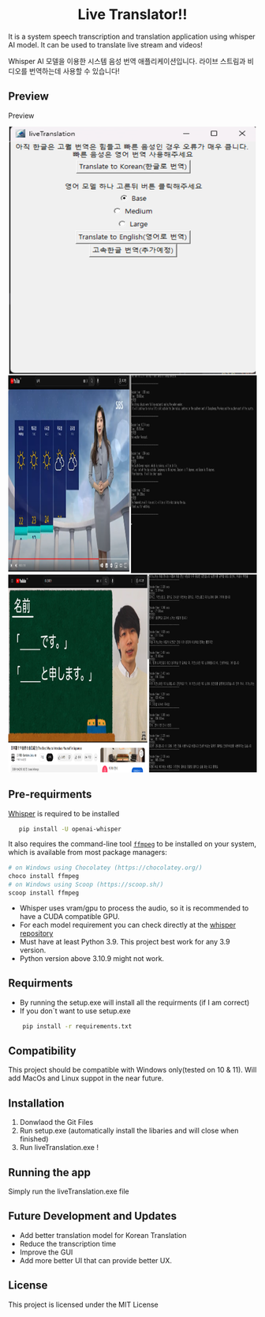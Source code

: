 <h1 align="center">Live Translator!!</h1>
It is a system speech transcription and translation application using whisper AI model.
It can be used to translate live stream and videos!

Whisper AI 모델을 이용한 시스템 음성 번역 애플리케이션입니다. 라이브 스트림과 비디오를 번역하는데 사용할 수 있습니다!


## Preview
<summary>Preview</summary>
    <p align="center">
        <img src="https://github.com/stefanobang/live_translation/blob/master/assets/Example1.png" width="500" height="500"> 
        <img src="https://github.com/stefanobang/live_translation/blob/master/assets/Example2.png" width="800" height="400">
        <img src="https://github.com/stefanobang/live_translation/blob/master/assets/Example3.png" width="800" height="400">
    </p>

## Pre-requirments
 [Whisper](https://github.com/openai/whisper) is required to be installed 
 ```bash
    pip install -U openai-whisper
```
    
It also requires the command-line tool [`ffmpeg`](https://ffmpeg.org/) to be installed on your system, which is available from most package managers:
```bash
# on Windows using Chocolatey (https://chocolatey.org/)
choco install ffmpeg
# on Windows using Scoop (https://scoop.sh/)
scoop install ffmpeg
```

- Whisper uses vram/gpu to process the audio, so it is recommended to have a CUDA compatible GPU. 
- For each model requirement you can check directly at the [whisper repository](https://github.com/openai/whisper) 
- Must have at least Python 3.9. This project best work for any 3.9 version. 
- Python version above 3.10.9 might not work. 

## Requirments
- By running the setup.exe will install all the requirments (if I am correct)
- If you don`t want to use setup.exe

```bash
    pip install -r requirements.txt
```


## Compatibility
This project should be compatible with Windows only(tested on 10 & 11). 
Will add MacOs and Linux suppot in the near future.


## Installation
1. Donwlaod the Git Files
2. Run setup.exe (automatically install the libaries and will close when finished)
3. Run liveTranslation.exe !



## Running the app
Simply run the liveTranslation.exe file

## Future Development and Updates
- Add better translation model for Korean Translation
- Reduce the transcription time
- Improve the GUI
- Add more better UI that can provide better UX. 

## License
This project is licensed under the MIT License 